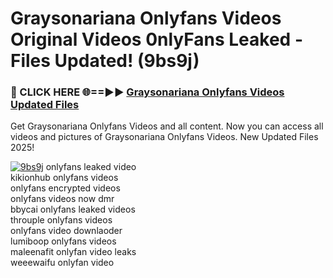 # Graysonariana Onlyfans Videos Original Videos 0nlyFans Leaked - Files Updated! (9bs9j)

<h3>🔴 CLICK HERE 🌐==►► <a href="https://tinyurl.com/ms9xzufz" rel="nofollow">Graysonariana Onlyfans Videos Updated Files</a></h3>

Get Graysonariana Onlyfans Videos and all content. Now you can access all videos and pictures of Graysonariana Onlyfans Videos. New Updated Files 2025!

[![9bs9j](https://i.imgur.com/PQ7UWWw.gif)](https://tinyurl.com/ms9xzufz)
onlyfans leaked video<br>
kikionhub onlyfans videos<br>
onlyfans encrypted videos<br>
onlyfans videos now dmr<br>
bbycai onlyfans leaked videos<br>
throuple onlyfans videos<br>
onlyfans video downlaoder<br>
lumiboop onlyfans videos<br>
maleenafit onlyfan video leaks<br>
weeewaifu onlyfan video